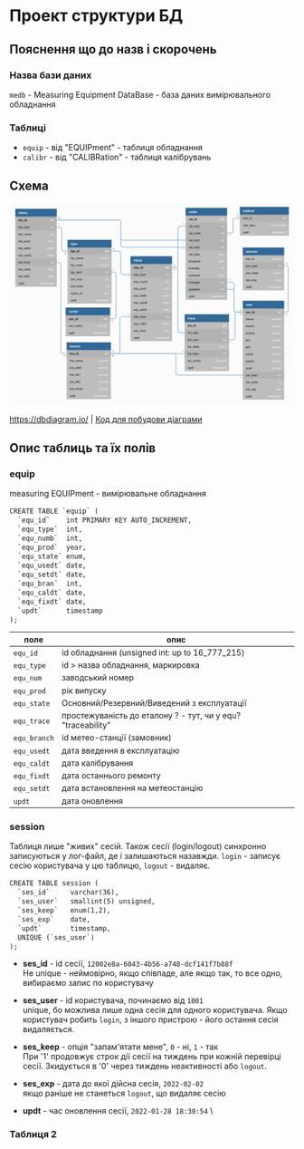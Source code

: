 # Проект структури БД

## Пояснення що до назв і скорочень

### Назва бази даних

`medb` - Measuring Equipment DataBase - база даних вимірювального обладнання

### Таблиці

- `equip` - від "EQUIPment" - таблиця обладнання
- `calibr` - від "CALIBRation" - таблиця калібрувань


## Схема

![medb.png](medb.png "Схема MEdb")

<https://dbdiagram.io/> | [Код для побудови діаграми](dbdiagram_code)

## Опис таблиць та їх полів

### equip 

measuring EQUIPment - вимірювальне обладнання

```mysql
CREATE TABLE `equip` (
  `equ_id`    int PRIMARY KEY AUTO_INCREMENT,
  `equ_type`  int,
  `equ_numb`  int,
  `equ_prod`  year,
  `equ_state` enum,
  `equ_usedt` date,
  `equ_setdt` date,
  `equ_bran`  int,
  `equ_caldt` date,
  `equ_fixdt` date,
  `updt`      timestamp
);
```

| поле | опис |
| -----| ---- |
| `equ_id`     | id обладнання (unsigned int: up to 16_777_215) |
| `equ_type`   | id > назва обладнання, маркировка |
| `equ_num`    | заводський номер |
| `equ_prod`   | рік випуску |
| `equ_state`  | Основний/Резервний/Виведений з експлуатації |
| `equ_trace`  | простежуваність до еталону ? - тут, чи у equ? "traceability" |
| `equ_branch` | id метео-станції (замовник) |
| `equ_usedt`  | дата введення в експлуатацію |
| `equ_caldt`  | дата калібрування |
| `equ_fixdt`  | дата останнього ремонту |
| `equ_setdt`  | дата встановлення на метеостанцію |
| `updt`       | дата оновлення |


### session 

Таблиця лише "живих" сесій. Також сесії (login/logout) синхронно записуються у лог-файл, де і залишаються назавжди.
`login` - записує сесію користувача у цю таблицю, `logout` - видаляє.

```mysql
CREATE TABLE session (
  `ses_id`     varchar(36),
  `ses_user`   smallint(5) unsigned,
  `ses_keep`   enum(1,2),
  `ses_exp`    date,
  `updt`       timestamp,
  UNIQUE (`ses_user`)
);
```
- **ses_id** - id сесії, `12002e8a-6043-4b56-a748-dcf141f7b88f` \
Не unique - неймовірно, якщо співпаде, але якщо так, то все одно, вибираємо запис по користувачу

- **ses_user** - id користувача, починаємо від `1001` \
unique, бо можлива лише одна сесія для одного користувача. Якщо користувач робить `login`, з іншого пристрою - його остання сесія видаляється.

- **ses_keep** - опція "запам'ятати мене", `0` - ні, `1` - так \
При '1' продовжує строк дії сесії на тиждень при кожній перевірці сесії. Зкидується в '0' через тиждень неактивності або `logout`.

- **ses_exp** - дата до якої дійсна сесія, `2022-02-02` \
якщо раніше не станеться `logout`, що видаляє сесію

- **updt** - час оновлення сесії, `2022-01-28 18:30:54` \



### Таблиця 2

